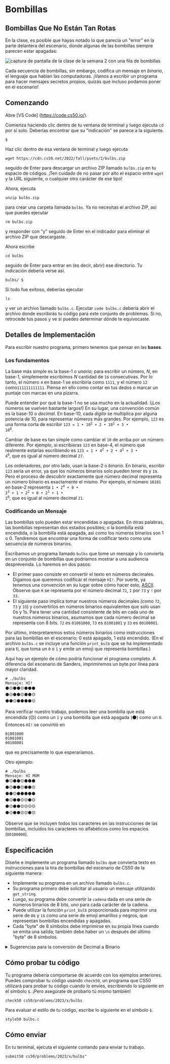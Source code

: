 Bombillas
=====

Bombillas Que No Están Tan Rotas
-------------------------

En la clase, es posible que hayas notado lo que parecía un "error" en la parte delantera del escenario, donde algunas de las bombillas siempre parecen estar apagadas:

![captura de pantalla de la clase de la semana 2 con una fila de bombillas](https://cs50.harvard.edu/x/2023/psets/2/bulbs/binary_bulbs.jpg)

Cada secuencia de bombillas, sin embargo, codifica un mensaje en _binario_, el lenguaje que hablan las computadoras. ¡Vamos a escribir un programa para hacer mensajes secretos propios, quizás que incluso podamos poner en el escenario!

Comenzando
---------------

Abre [VS Code] (https://code.cs50.io/).

Comienza haciendo clic dentro de tu ventana de terminal y luego ejecuta `cd` por sí solo. Deberías encontrar que su "indicación" se parece a la siguiente.

    $ 
    

Haz clic dentro de esa ventana de terminal y luego ejecuta

    wget https://cdn.cs50.net/2022/fall/psets/2/bulbs.zip
    

seguido de Enter para descargar un archivo ZIP llamado `bulbs.zip` en tu espacio de códigos. ¡Ten cuidado de no pasar por alto el espacio entre `wget` y la URL siguiente, o cualquier otro carácter de ese tipo!

Ahora, ejecuta

    unzip bulbs.zip
    

para crear una carpeta llamada `bulbs`. Ya no necesitas el archivo ZIP, así que puedes ejecutar

    rm bulbs.zip
    

y responder con "y" seguido de Enter en el indicador para eliminar el archivo ZIP que descargaste.

Ahora escribe

    cd bulbs
    

seguido de Enter para entrar en (es decir, abrir) ese directorio. Tu indicación debería verse así.

    bulbs/ $ 
    

Si todo fue exitoso, deberías ejecutar

    ls
    

y ver un archivo llamado `bulbs.c`. Ejecutar `code bulbs.c` debería abrir el archivo donde escribirás tu código para este conjunto de problemas. Si no, retrocede tus pasos y ve si puedes determinar dónde te equivocaste.

Detalles de Implementación
--------------------------

Para escribir nuestro programa, primero tenemos que pensar en las **bases**.

### Los fundamentos

La base más simple es la base-1 o _unaria_; para escribir un número, _N_, en base-1, simplemente escribimos _N_ cantidad de `1`s consecutivas. Por lo tanto, el número `4` en base-1 se escribiría como `1111`, y el número `12` como`111111111111`. Piensa en ello como contar en tus dedos o marcar un puntaje con marcas en una pizarra.

Puede entender por qué la base-1 no se usa mucho en la actualidad. (¡Los números se vuelven bastante largos!) En su lugar, una convención común es la base-10 o _decimal_. En base-10, cada _dígito_ se multiplica por alguna potencia de 10, para representar números más grandes. Por ejemplo, `123` es una forma corta de escribir <code>123 = 1 • 10<sup>2</sup> + 2 • 10<sup>1</sup> + 3 • 10<sup>0</sup></code>.

Cambiar de base es tan simple como cambiar el `10` de arriba por un número diferente. Por ejemplo, si escribieras `123` en base-4, el número que realmente estarías escribiendo es <code>123 = 1 • 4<sup>2</sup> + 2 • 4<sup>1</sup> + 3 • 4<sup>0</sup></code>, que es igual al número decimal `27`.

Los ordenadores, por otro lado, usan la base-2 o _binario_. En binario, escribir `123` sería un error, ya que los números binarios solo pueden tener `0`s y `1`s. Pero el proceso de descubrir exactamente qué número decimal representa un número binario es exactamente el mismo. Por ejemplo, el número `10101` en base-2 representa <code>1 • 2<sup>4</sup> + 0 • 2<sup>3</sup> + 1 • 2<sup>2</sup> + 0 • 2<sup>1</sup> + 1 • 2<sup>0</sup></code>, que es igual al número decimal `21`.

### Codificando un Mensaje

Las bombillas solo pueden estar encendidas o apagadas. En otras palabras, las bombillas representan dos estados posibles; o la bombilla está encendida, o la bombilla está apagada, así como los números binarios son 1 o 0. Tendremos que encontrar una forma de codificar texto como una secuencia de números binarios.

Escribamos un programa llamado `bulbs` que tome un mensaje y lo convierta en un conjunto de bombillas que podríamos mostrar a una audiencia desprevenida. Lo haremos en dos pasos:

*   El primer paso consiste en convertir el texto en números decimales. Digamos que queremos codificar el mensaje `HI!`. Por suerte, ya tenemos una convención en su lugar sobre cómo hacer esto, [ASCII](https://asciichart.com/). Observe que `H` se representa por el número decimal `72`, `I` por `73` y `!` por `33`.
*   El siguiente paso implica tomar nuestros números decimales (como `72`, `73` y `33`) y convertirlos en números binarios equivalentes que solo usan 0s y 1s. Para tener una cantidad consistente de bits en cada uno de nuestros números binarios, asumamos que cada número decimal se representa con 8 bits. `72` es `01001000`, `73` es `01001001` y `33` es `00100001`.

Por último, interpretaremos estos números binarios como instrucciones para las bombillas en el escenario; 0 está apagado, 1 está encendido. (En el archivo `bulbs.c` se incluye una función `print_bulb` que se ha implementado para ti, que toma un `0` o `1` y emite un emoji que representa bombillas.)

Aquí hay un ejemplo de cómo podría funcionar el programa completo. A diferencia del escenario de Sanders, imprimiremos un byte por línea para mayor claridad.

    # ./bulbs
    Mensaje: HI!
    ⚫🟡⚫⚫🟡⚫⚫⚫
    ⚫🟡⚫⚫🟡⚫⚫🟡
    ⚫⚫🟡⚫⚫⚫⚫🟡
    

Para verificar nuestro trabajo, podemos leer una bombilla que está encendida (🟡) como un `1` y una bombilla que está apagada (⚫) como un `0`. Entonces `HI!` se convirtió en

    01001000
    01001001
    00100001
    

que es precisamente lo que esperaríamos.

Otro ejemplo:

    # ./bulbs
    Mensaje: HI MOM
    ⚫🟡⚫⚫🟡⚫⚫⚫
    ⚫🟡⚫⚫🟡⚫⚫🟡
    ⚫⚫🟡⚫⚫⚫⚫⚫
    ⚫🟡⚫⚫🟡🟡⚫🟡
    ⚫🟡⚫⚫🟡🟡🟡🟡
    ⚫🟡⚫⚫🟡🟡⚫🟡
    

Observe que se incluyen todos los caracteres en las instrucciones de las bombillas, incluidos los caracteres no alfabéticos como los espacios (`00100000`).

Especificación
-------------

Diseñe e implemente un programa llamado `bulbs` que convierta texto en instrucciones para la tira de bombillas del escenario de CS50 de la siguiente manera:

*   Implemente su programa en un archivo llamado `bulbs.c`.
*   Su programa primero debe solicitar al usuario un mensaje utilizando `get_string`.
*   Luego, su programa debe convertir la `cadena` dada en una serie de números binarios de 8 bits, uno para cada carácter de la cadena.
*   Puede utilizar la función `print_bulb` proporcionada para imprimir una serie de `0`s y `1`s como una serie de emoji amarillos y negros, que representan bombillas encendidas y apagadas.
*   Cada "byte" de 8 símbolos debe imprimirse en su propia línea cuando se emita una salida; también debe haber un `\n` después del último "byte" de 8 símbolos.

<details><summary>Sugerencias para la conversión de Decimal a Binario</summary><p> Veamos un ejemplo con el número 4. ¿Cómo convertiría 4 a binario? Comience por considerar el bit más a la derecha, ese que, si está activado, agrega 1 al número que estamos representando. ¿Es necesario que esté activado este bit? Divida 4 por 2 para averiguar:</p>

`4 / 2 = 2`

<p>2 se divide uniformemente en 4, lo que nos indica que no hay un resto de 1 en qué preocuparse. Podemos dejar de lado este bit de la derecha con seguridad, entonces:</p>

<div class="language-plaintext highlighter-rouge"><div class="highlight"><pre class="highlight"><code>0
</code></pre></div></div>

<p>¿Qué pasa con el bit anterior, ahora, el que se encuentra justo a la izquierda de este bit que descubrimos? Para comprobarlo, sigamos un proceso similar, pero comencemos donde lo dejamos. En el paso anterior, dividimos 4 por 2 y obtuvimos 2 ¿Ahora, se divide 2 uniformemente en 2? Sí, lo hace, por lo que no hay resto de 2 en qué preocuparse:</p>

<div class="language-plaintext highlighter-rouge"><div class="highlight"><pre class="highlight"><code>00
</code></pre></div></div>

<p>Continuemos aún más. Después de dividir 2 por 2, quedamos con 1. Dividir 1 entre 2 deja un resto de 1. Eso significa que tendremos que encender este bit:</p>

<div class="language-plaintext highlighter-rouge"><div class="highlight"><pre class="highlight"><code>100
</code></pre></div></div>

<p> Y ahora que hemos dividido nuestro número a 0, no necesitamos más bits para representarlo. Observe que descubrimos los bits para representar 4 en el orden opuesto al que necesitamos imprimirlos: es probable que necesitemos una estructura que nos permita almacenar estos bits, para que podamos imprimirlos hacia adelante más tarde. Y, por supuesto, en su código real, estará trabajando con `char`s de 8 bits, por lo que deberá agregar los 0 necesarios en caso de ser necesario. </p>

<p> ¡Al comprobar los restos, el operador módulo (<code class="language-plaintext highlighter-rouge">%</code>) puede ser útil! <code class="language-plaintext highlighter-rouge">4 % 2</code>, por ejemplo, devuelve 0, lo que significa que 2 se divide en 4 con un resto de 0.</p></details>

Cómo probar tu código
---------------------

Tu programa debería comportarse de acuerdo con los ejemplos anteriores. Puedes comprobar tu código usando `check50`, un programa que CS50 utilizará para probar tu código cuando lo envíes, escribiendo lo siguiente en el símbolo `$`. ¡Pero asegúrate de probarlo tú mismo también!

    check50 cs50/problems/2023/x/bulbs
    

Para evaluar el estilo de tu código, escribe lo siguiente en el símbolo `$`.

    style50 bulbs.c
    

Cómo enviar
-------------

En tu terminal, ejecuta el siguiente comando para enviar tu trabajo.

    submit50 cs50/problems/2023/x/bulbs"

